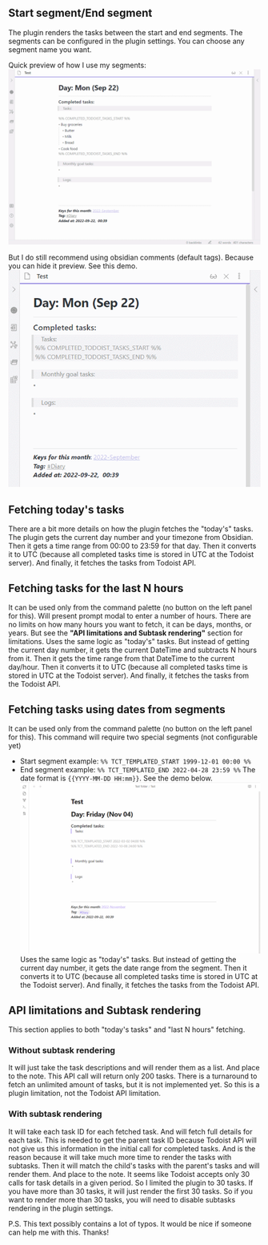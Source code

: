 ## Start segment/End segment
The plugin renders the tasks between the start and end segments.
The segments can be configured in the plugin settings. You can choose any segment name you want.

Quick preview of how I use my segments:
![advanced_segments_demo](https://github.com/Ledaryy/obsidian-todoist-completed-tasks/blob/master/static/gif/advanced_segments.gif)

But I do still recommend using obsidian comments (default tags). Because you can hide it preview. See this demo.
![obsidian_comments_trick](https://github.com/Ledaryy/obsidian-todoist-completed-tasks/blob/master/static/gif/obsidian_comments_trick.gif)

## Fetching today's tasks
There are a bit more details on how the plugin fetches the "today's" tasks.
The plugin gets the current day number and your timezone from Obsidian. Then it gets a time range from 00:00 to 23:59 for that day. Then it converts it to UTC (because all completed tasks time is stored in UTC at the Todoist server). And finally, it fetches the tasks from Todoist API.

## Fetching tasks for the last N hours
It can be used only from the command palette (no button on the left panel for this). Will present prompt modal to enter a number of hours. 
There are no limits on how many hours you want to fetch, it can be days, months, or years. But see the **"API limitations and Subtask rendering"** section for limitations. 
Uses the same logic as "today's" tasks. But instead of getting the current day number, it gets the current DateTime and subtracts N hours from it. Then it gets the time range from that DateTime to the current day/hour. Then it converts it to UTC (because all completed tasks time is stored in UTC at the Todoist server). And finally, it fetches the tasks from the Todoist API.

## Fetching tasks using dates from segments
It can be used only from the command palette (no button on the left panel for this).
This command will require two special segments (not configurable yet)
- Start segment example: `%% TCT_TEMPLATED_START 1999-12-01 00:00 %%`
- End segment example: `%% TCT_TEMPLATED_END 2022-04-28 23:59 %%`
The date format is `{{YYYY-MM-DD HH:mm}}`. See the demo below.
![fetch_using_dates_from_template](https://github.com/Ledaryy/obsidian-todoist-completed-tasks/blob/master/static/gif/fetch_using_dates_from_template.gif)
Uses the same logic as "today's" tasks. But instead of getting the current day number, it gets the date range from the segment. Then it converts it to UTC (because all completed tasks time is stored in UTC at the Todoist server). And finally, it fetches the tasks from the Todoist API.

## API limitations and Subtask rendering
This section applies to both "today's tasks" and "last N hours" fetching.
### Without subtask rendering
It will just take the task descriptions and will render them as a list. And place to the note.
This API call will return only 200 tasks. There is a turnaround to fetch an unlimited amount of tasks, but it is not implemented yet. So this is a plugin limitation, not the Todoist API limitation.
### With subtask rendering
It will take each task ID for each fetched task. And will fetch full details for each task. This is needed to get the parent task ID because Todoist API will not give us this information in the initial call for completed tasks. And is the reason because it will take much more time to render the tasks with subtasks. Then it will match the child's tasks with the parent's tasks and will render them. And place to the note.
It seems like Todoist accepts only 30 calls for task details in a given period. So I limited the plugin to 30 tasks. If you have more than 30 tasks, it will just render the first 30 tasks. So if you want to render more than 30 tasks, you will need to disable subtasks rendering in the plugin settings.

P.S. This text possibly contains a lot of typos. It would be nice if someone can help me with this. Thanks!